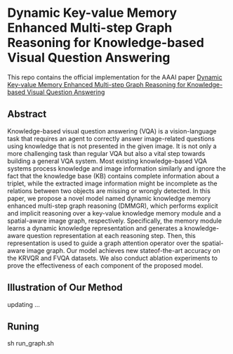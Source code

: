 # Dynamic Key-value Memory Enhanced Multi-step Graph Reasoning for Knowledge-based Visual Question Answering
This repo contains the official implementation for the AAAI paper [Dynamic Key-value Memory Enhanced Multi-step Graph Reasoning for Knowledge-based Visual Question Answering](https://arxiv.org/abs/2203.02985)

## Abstract 
Knowledge-based visual question answering (VQA) is a vision-language task that requires an agent to correctly answer image-related questions using knowledge that is not presented in the given image. It is not only a more challenging task than regular VQA but also a vital step towards building a general VQA system. Most existing knowledge-based VQA systems process knowledge and image information similarly and ignore the fact that the knowledge base (KB) contains complete information about a triplet, while the extracted image information might be incomplete as the relations between two objects are missing or wrongly detected. In this paper, we
propose a novel model named dynamic knowledge memory enhanced multi-step graph reasoning (DMMGR), which performs explicit and implicit reasoning over a key-value knowledge memory module and a spatial-aware image graph, respectively. Specifically, the memory module learns a dynamic knowledge representation and generates a knowledge-aware question representation at each reasoning step. Then, this representation is used to guide a graph attention operator over the spatial-aware image graph. Our model achieves new stateof-the-art accuracy on the KRVQR and FVQA datasets. We also conduct ablation experiments to prove the effectiveness of each component of the proposed model. 
## Illustration of Our Method
updating ... 
## Runing

sh run_graph.sh



